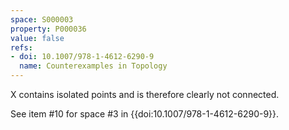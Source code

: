 ```yaml
---
space: S000003
property: P000036
value: false
refs:
- doi: 10.1007/978-1-4612-6290-9
  name: Counterexamples in Topology
---
```


X contains isolated points and is therefore clearly not connected.

See item #10 for space #3 in {{doi:10.1007/978-1-4612-6290-9}}.

